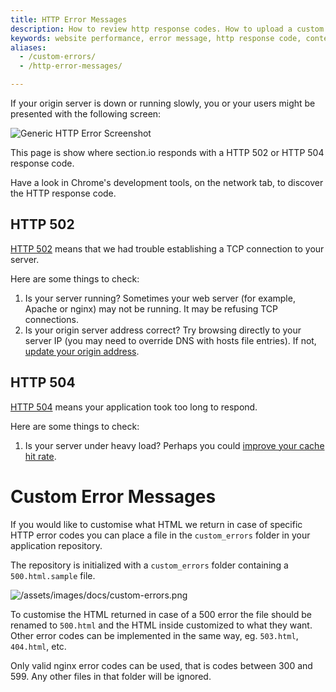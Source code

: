```yaml
---
title: HTTP Error Messages
description: How to review http response codes. How to upload a custom error page for your website with section.io.
keywords: website performance, error message, http response code, content delivery network, CDN
aliases:
  - /custom-errors/
  - /http-error-messages/

---
```


If your origin server is down or running slowly, you or your users might be presented with the following screen:

![Generic HTTP Error Screenshot](/assets/images/docs/generic-error-http.png)

This page is show where section.io responds with a HTTP 502 or HTTP 504 response code.

Have a look in Chrome's development tools, on the network tab, to discover the HTTP response code.

HTTP 502
--------

[HTTP 502](https://en.wikipedia.org/wiki/List_of_HTTP_status_codes#502) means that we had trouble establishing a TCP connection to your server.

Here are some things to check:

1. Is your server running? Sometimes your web server (for example, Apache or nginx) may not be running. It may be refusing TCP connections.
1. Is your origin server address correct? Try browsing directly to your server IP (you may need to override DNS with hosts file entries). If not, [update your origin address]({{site.baseurl}}/howto-change-origin/).

HTTP 504
--------

[HTTP 504](https://en.wikipedia.org/wiki/List_of_HTTP_status_codes#504) means your application took too long to respond.

Here are some things to check:

1. Is your server under heavy load? Perhaps you could [improve your cache hit rate]({{site.baseurl}}/varnish-cache-hit-rate/).

# Custom Error Messages

If you would like to customise what HTML we return in case of specific HTTP error codes you can place a file in the `custom_errors` folder in your application repository.

The repository is initialized with a `custom_errors` folder containing a `500.html.sample` file.

![/assets/images/docs/custom-errors.png](/assets/images/docs/custom-errors.png)

To customise the HTML returned in case of a 500 error the file should be renamed to `500.html` and the HTML inside customized to what they want. Other error codes can be implemented in the same way, eg. `503.html`, `404.html`, etc.

Only valid nginx error codes can be used, that is codes between 300 and 599. Any other files in that folder will be ignored.
